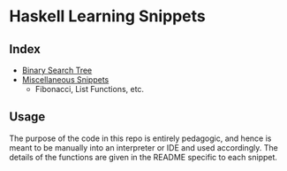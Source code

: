 # Haskell Learning Snippets
## Index
- [Binary Search Tree](./binary-search-tree/README.md#binary-search-tree)
- [Miscellaneous Snippets](./misc-snippets/README.md)
  - Fibonacci, List Functions, etc.

## Usage
The purpose of the code in this repo is entirely pedagogic, and hence is meant to be manually into an interpreter or IDE and used accordingly. The details of the functions are given in the README specific to each snippet.
